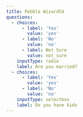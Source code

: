 ```yaml
---
title: Pebble Wizard54
questions:
  - choices:
      - label: 'Yes'
        value: 'yes'
      - label: 'No'
        value: 'no'
      - label: Not Sure
        value: not_sure
    inputType: radio
    label: Are you married?
  - choices:
      - label: 'Yes'
        value: 'yes'
      - label: 'No'
        value: 'no'
    inputType: selectbox
    label: Do you have kids
---
```


